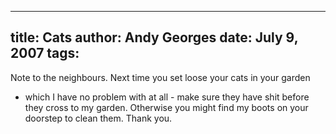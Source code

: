 -----
title:  Cats
author: Andy Georges
date: July 9, 2007
tags: 
-----







Note to the neighbours. Next time you set loose your cats in your garden
- which I have no problem with at all - make sure they have shit before
they cross to my garden. Otherwise you might find my boots on your
doorstep to clean them. Thank you.




